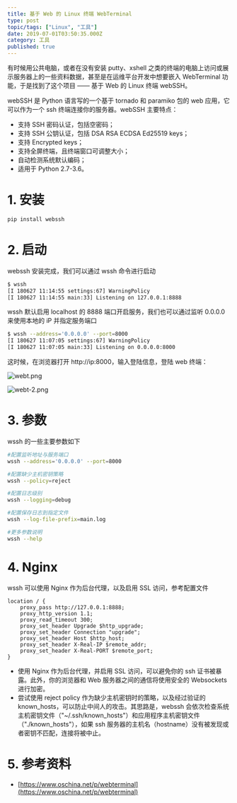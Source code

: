 ```yaml
---
title: 基于 Web 的 Linux 终端 WebTerminal
type: post
topic/tags: ["Linux", "工具"]
date: 2019-07-01T03:50:35.000Z
category: 工具
published: true
---
```


有时候用公共电脑，或者在没有安装 putty、xshell 之类的终端的电脑上访问或展示服务器上的一些资料数据，甚至是在运维平台开发中想要嵌入 WebTerminal 功能，于是找到了这个项目 —— 基于 Web 的 Linux 终端 webSSH。

webSSH 是 Python 语言写的一个基于 tornado 和 paramiko 包的 web 应用，它可以作为一个 ssh 终端连接你的服务器。webSSH 主要特点：

- 支持 SSH 密码认证，包括空密码；
- 支持 SSH 公钥认证，包括 DSA RSA ECDSA Ed25519 keys；
- 支持 Encrypted keys；
- 支持全屏终端，且终端窗口可调整大小；
- 自动检测系统默认编码；
- 适用于 Python 2.7-3.6。


# 1. 安装

```bash
pip install webssh
```
# 2. 启动

webssh 安装完成，我们可以通过 wssh 命令进行启动
```bash
$ wssh
[I 180627 11:14:55 settings:67] WarningPolicy
[I 180627 11:14:55 main:33] Listening on 127.0.0.1:8888
```

wssh 默认启用 localhost 的 8888 端口开启服务，我们也可以通过监听 0.0.0.0 来使用本地的 iP 并指定服务端口
```bash
$ wssh --address='0.0.0.0' --port=8000
[I 180627 11:07:05 settings:67] WarningPolicy
[I 180627 11:07:05 main:33] Listening on 0.0.0.0:8000
```

这时候，在浏览器打开 http://ip:8000，输入登陆信息，登陆 web 终端：

![webt.png](https://note.bioitee.com/yuque/0/2019/png/126032/1557796843233-f8bfb6ab-eb70-4cef-8abc-a48ee9c7421e.png#align=left&display=inline&height=396&name=webt.png&originHeight=396&originWidth=783&size=48775&status=done&width=783)

![webt-2.png](https://note.bioitee.com/yuque/0/2019/png/126032/1557796855288-8e6be73e-0d6d-4771-8eef-d30b387bd673.png#align=left&display=inline&height=395&name=webt-2.png&originHeight=395&originWidth=784&size=77127&status=done&width=784)
# 3. 参数

wssh 的一些主要参数如下
```bash
#配置监听地址与服务端口
wssh --address='0.0.0.0' --port=8000

#配置缺少主机密钥策略
wssh --policy=reject

#配置日志级别
wssh --logging=debug

#配置保存日志到指定文件
wssh --log-file-prefix=main.log

#更多参数说明
wssh --help
```
# 4. Nginx

wssh 可以使用 Nginx 作为后台代理，以及启用 SSL 访问，参考配置文件
```basic
location / {
    proxy_pass http://127.0.0.1:8888;
    proxy_http_version 1.1;
    proxy_read_timeout 300;
    proxy_set_header Upgrade $http_upgrade;
    proxy_set_header Connection "upgrade";
    proxy_set_header Host $http_host;
    proxy_set_header X-Real-IP $remote_addr;
    proxy_set_header X-Real-PORT $remote_port;
}
```

- 使用 Nginx 作为后台代理，并启用 SSL 访问，可以避免你的 ssh 证书被暴露。此外，你的浏览器和 Web 服务器之间的通信将使用安全的 Websockets 进行加密。
- 尝试使用 reject policy 作为缺少主机密钥时的策略，以及经过验证的 known_hosts，可以防止中间人的攻击。其思路是，webssh 会依次检查系统主机密钥文件（"~/.ssh/known_hosts"）和应用程序主机密钥文件（"./known_hosts"），如果 ssh 服务器的主机名（hostname）没有被发现或者密钥不匹配，连接将被中止。


# 5. 参考资料

- [https://www.oschina.net/p/webterminal](https://www.oschina.net/p/webterminal)
